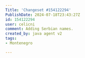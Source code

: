 ```yaml
---
Title: 'Changeset #154122294'
PublishDate: 2024-07-18T23:43:27Z
id: 154122294
user: celicni
comment: Adding Serbian names.
created_by: java agent v2
tags:
- Montenegro

---
```

